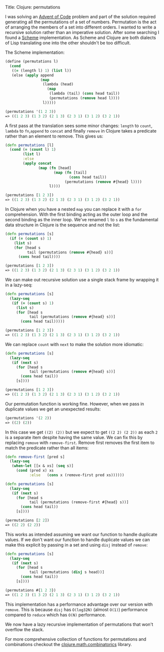 Title: Clojure: permutations

I was solving an [Advent of Code](https://adventofcode.com/) problem and part of the solution required generating all the permutations of a set of numbers. Permutation is the act of arranging the members of a set into different orders. I wanted to write a recursive solution rather than an imperative solution. After some searching I found a [Scheme](https://en.wikipedia.org/wiki/Scheme_(programming_language)) implementation. As Scheme and Clojure are both dialects of Lisp translating one into the other shouldn't be too difficult.

The Scheme implementation:

```Clojure
(define (permutations l)
  (cond
   ((= (length l) 1) (list l))
   (else (apply append
                (map
                 (lambda (head)
                   (map
                    (lambda (tail) (cons head tail))
                    (permutations (remove head l))))
                 l)))))

(permutations '(1 2 3))
=> ((1 2 3) (1 3 2) (2 1 3) (2 3 1) (3 1 2) (3 2 1))
```

A first pass at the translation sees some minor changes: `length` to `count`, `lambda` to `fn`,`append` to `concat` and finally `remove` in Clojure takes a predicate rather than an element to remove. This gives us:

```Clojure
(defn permutations [l]
  (cond (= (count l) 1)
        (list l)
        :else
        (apply concat
               (map (fn [head]
                      (map (fn [tail]
                             (cons head tail))
                           (permutations (remove #{head} l))))
                    l))))

(permutations [1 2 3])
=> ((1 2 3) (1 3 2) (2 1 3) (2 3 1) (3 1 2) (3 2 1))
```

In Clojure when you have a nested `map` you can replace it with a `for` comprehension. With the first binding acting as the outer loop and the second binding as the inner loop. We've renamed `l` to `s` as the fundamental data structure in Clojure is the sequence and not the list:

```Clojure
(defn permutations [s]
  (if (= (count s) 1)
    (list s)
    (for [head s
          tail (permutations (remove #{head} s))]
      (cons head tail))))

(permutations [1 2 3])
=> ((1 2 3) (1 3 2) (2 1 3) (2 3 1) (3 1 2) (3 2 1))
```

We can make out recursive solution use a single stack frame by wrapping it in a lazy-seq:

```Clojure
(defn permutations [s]
  (lazy-seq
   (if (= (count s) 1)
     (list s)
     (for [head s
           tail (permutations (remove #{head} s))]
       (cons head tail)))))

(permutations [1 2 3])
=> ((1 2 3) (1 3 2) (2 1 3) (2 3 1) (3 1 2) (3 2 1))
```

We can replace `count` with `next` to make the solution more idiomatic:

```Clojure
(defn permutations [s]
  (lazy-seq
   (if (next s)
     (for [head s
           tail (permutations (remove #{head} s))]
       (cons head tail))
     [s])))

(permutations [1 2 3])
=> ((1 2 3) (1 3 2) (2 1 3) (2 3 1) (3 1 2) (3 2 1))
```

Our permutation function is working fine. However, when we pass in duplicate values we get an unexpected results:

```Clojure
(permutations '(2 2))
=> ((2) (2))
```

In this case we get `((2) (2))` but we expect to get `((2 2) (2 2))` as each `2` is a separate item despite having the same value. We can fix this by replacing `remove` with `remove-first`. Remove first removes the first item to match the predicate rather than all items:

```Clojure
(defn remove-first [pred s]
  (lazy-seq
   (when-let [[x & xs] (seq s)]
     (cond (pred x) xs
           :else   (cons x (remove-first pred xs))))))

(defn permutations [s]
  (lazy-seq
   (if (next s)
     (for [head s
           tail (permutations (remove-first #{head} s))]
       (cons head tail))
     [s])))

(permutations [2 2])
=> ((2 2) (2 2))
```

This works as intended assuming  we want our function to handle duplicate values. If we don't want our function to handle duplicate values we can make this explicit by passing in a set and using `disj` instead of `remove`:

```Clojure
(defn permutations [s]
  (lazy-seq
   (if (next s)
     (for [head s
           tail (permutations (disj s head))]
       (cons head tail))
     [s])))

(permutations #{1 2 3})
=> ((1 2 3) (1 3 2) (2 1 3) (2 3 1) (3 1 2) (3 2 1))
```

This implementation has a performance advantage over our version with `remove`. This is because `disj` has `O(log32N)` (almost `O(1)`) performance compared to `reduce` which has `O(N)` performance.

We now have a lazy recursive implementation of permutations that won't overflow the stack.

For more comprehensive collection of functions for permutations and combinations checkout the [clojure.math.combinatorics](https://github.com/clojure/math.combinatoricsh/) library.
